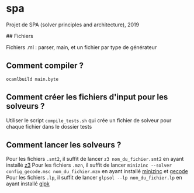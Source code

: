 # spa
Projet de SPA (solver principles and architecture), 2019

## Fichiers 

Fichiers .ml : parser, main, et un fichier par type de générateur

## Comment compiler ?

`ocamlbuild main.byte`

## Comment créer les fichiers d'input pour les solveurs ?

Utiliser le script `compile_tests.sh` qui crée un fichier de solveur pour chaque fichier dans le dossier tests

## Comment lancer les solveurs ?

Pour les fichiers `.smt2`, il suffit de lancer `z3 nom_du_fichier.smt2` en ayant installé [z3](https://github.com/Z3Prover/z3)
Pour les fichiers `.mzn`, il suffit de lancer `minizinc --solver config_gecode.msc nom_du_fichier.mzn` en ayant installé [minizinc](https://www.minizinc.org/) et [gecode](https://www.gecode.org/)
Pour les fichiers `.lp`, il suffit de lancer `glpsol --lp nom_du_fichier.lp` en ayant installé [glpk](https://www.gnu.org/software/glpk/)
